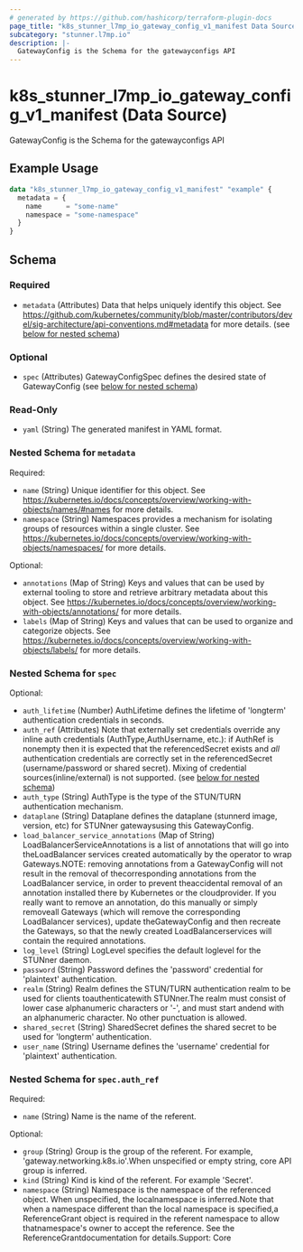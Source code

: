 ```yaml
---
# generated by https://github.com/hashicorp/terraform-plugin-docs
page_title: "k8s_stunner_l7mp_io_gateway_config_v1_manifest Data Source - terraform-provider-k8s"
subcategory: "stunner.l7mp.io"
description: |-
  GatewayConfig is the Schema for the gatewayconfigs API
---
```


# k8s_stunner_l7mp_io_gateway_config_v1_manifest (Data Source)

GatewayConfig is the Schema for the gatewayconfigs API

## Example Usage

```terraform
data "k8s_stunner_l7mp_io_gateway_config_v1_manifest" "example" {
  metadata = {
    name      = "some-name"
    namespace = "some-namespace"
  }
}
```

<!-- schema generated by tfplugindocs -->
## Schema

### Required

- `metadata` (Attributes) Data that helps uniquely identify this object. See https://github.com/kubernetes/community/blob/master/contributors/devel/sig-architecture/api-conventions.md#metadata for more details. (see [below for nested schema](#nestedatt--metadata))

### Optional

- `spec` (Attributes) GatewayConfigSpec defines the desired state of GatewayConfig (see [below for nested schema](#nestedatt--spec))

### Read-Only

- `yaml` (String) The generated manifest in YAML format.

<a id="nestedatt--metadata"></a>
### Nested Schema for `metadata`

Required:

- `name` (String) Unique identifier for this object. See https://kubernetes.io/docs/concepts/overview/working-with-objects/names/#names for more details.
- `namespace` (String) Namespaces provides a mechanism for isolating groups of resources within a single cluster. See https://kubernetes.io/docs/concepts/overview/working-with-objects/namespaces/ for more details.

Optional:

- `annotations` (Map of String) Keys and values that can be used by external tooling to store and retrieve arbitrary metadata about this object. See https://kubernetes.io/docs/concepts/overview/working-with-objects/annotations/ for more details.
- `labels` (Map of String) Keys and values that can be used to organize and categorize objects. See https://kubernetes.io/docs/concepts/overview/working-with-objects/labels/ for more details.


<a id="nestedatt--spec"></a>
### Nested Schema for `spec`

Optional:

- `auth_lifetime` (Number) AuthLifetime defines the lifetime of 'longterm' authentication credentials in seconds.
- `auth_ref` (Attributes) Note that externally set credentials override any inline auth credentials (AuthType,AuthUsername, etc.): if AuthRef is nonempty then it is expected that the referencedSecret exists and *all* authentication credentials are correctly set in the referencedSecret (username/password or shared secret). Mixing of credential sources(inline/external) is not supported. (see [below for nested schema](#nestedatt--spec--auth_ref))
- `auth_type` (String) AuthType is the type of the STUN/TURN authentication mechanism.
- `dataplane` (String) Dataplane defines the dataplane (stunnerd image, version, etc) for STUNner gatewaysusing this GatewayConfig.
- `load_balancer_service_annotations` (Map of String) LoadBalancerServiceAnnotations is a list of annotations that will go into theLoadBalancer services created automatically by the operator to wrap Gateways.NOTE: removing annotations from a GatewayConfig will not result in the removal of thecorresponding annotations from the LoadBalancer service, in order to prevent theaccidental removal of an annotation installed there by Kubernetes or the cloudprovider. If you really want to remove an annotation, do this manually or simply removeall Gateways (which will remove the corresponding LoadBalancer services), update theGatewayConfig and then recreate the Gateways, so that the newly created LoadBalancerservices will contain the required annotations.
- `log_level` (String) LogLevel specifies the default loglevel for the STUNner daemon.
- `password` (String) Password defines the 'password' credential for 'plaintext' authentication.
- `realm` (String) Realm defines the STUN/TURN authentication realm to be used for clients toauthenticatewith STUNner.The realm must consist of lower case alphanumeric characters or '-', and must start andend with an alphanumeric character. No other punctuation is allowed.
- `shared_secret` (String) SharedSecret defines the shared secret to be used for 'longterm' authentication.
- `user_name` (String) Username defines the 'username' credential for 'plaintext' authentication.

<a id="nestedatt--spec--auth_ref"></a>
### Nested Schema for `spec.auth_ref`

Required:

- `name` (String) Name is the name of the referent.

Optional:

- `group` (String) Group is the group of the referent. For example, 'gateway.networking.k8s.io'.When unspecified or empty string, core API group is inferred.
- `kind` (String) Kind is kind of the referent. For example 'Secret'.
- `namespace` (String) Namespace is the namespace of the referenced object. When unspecified, the localnamespace is inferred.Note that when a namespace different than the local namespace is specified,a ReferenceGrant object is required in the referent namespace to allow thatnamespace's owner to accept the reference. See the ReferenceGrantdocumentation for details.Support: Core
